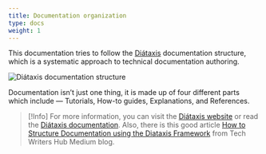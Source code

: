 ```yaml
---
title: Documentation organization
type: docs
weight: 1
---
```


This documentation tries to follow the [Diátaxis](https://diataxis.fr/) documentation structure, which is a systematic approach to technical documentation authoring.

<img class="center" src="https://diataxis.fr/_images/diataxis.png" alt="Diátaxis documentation structure"/>

Documentation isn’t just one thing, it is made up of four different parts which include — Tutorials, How-to guides, Explanations, and References.

> [!Info]
> For more information, you can visit the [Diátaxis website](https://diataxis.fr/) or read the [Diátaxis documentation](https://diataxis.fr/start-here/). Also, there is this good article [How to Structure Documentation using the Diataxis Framework](https://medium.com/@techwritershub/how-to-structure-documentation-using-the-diataxis-framework-70d4a5a61db7) from Tech Writers Hub Medium blog.
